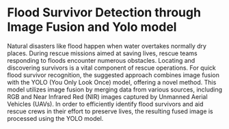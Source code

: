 # Flood Survivor Detection through Image Fusion and Yolo model

Natural disasters like flood happen when water 
overtakes normally dry places. During rescue missions aimed at 
saving lives, rescue teams responding to floods encounter 
numerous obstacles. Locating and discovering survivors is a vital 
component of rescue operations. For quick flood survivor 
recognition, the suggested approach combines image fusion with 
the YOLO (You Only Look Once) model, offering a novel method. 
This model utilizes image fusion by merging data from various
sources, including RGB and Near Infrared Red (NIR) images
captured by Unmanned Aerial Vehicles (UAVs). In order to 
efficiently identify flood survivors and aid rescue crews in their 
effort to preserve lives, the resulting fused image is processed 
using the YOLO model.
